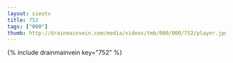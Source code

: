 ```yaml
--- 
layout: sieutv
title: 752
tags: ["000"]
thumb: http://drainmainvein.com/media/videos/tmb/000/000/752/player.jpg
---
```

{% include drainmainvein key="752" %} 
